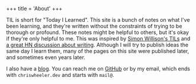 +++
title = 'About'
+++

TIL is short for "Today I Learned". This site is a bunch of notes on what I've been learning, and they're written without the constraints of trying to be thorough or profound. These notes might be helpful to others, but it's okay if they're only helpful to me. This was inspired by [Simon Willison's TILs](https://simonwillison.net/2022/Nov/6/what-to-blog-about/) and [a great HN discussion about writing](https://news.ycombinator.com/item?id=37118883). Although I will try to publish ideas the same day I learn them, many of the pages on this site were published later, and sometimes even years later.

I also have a [blog](https://chriswheeler.dev/). You can reach me on [GitHub](https://github.com/wheelercj) or by my email, which ends with `chriswheeler.dev` and starts with `mail@`.
